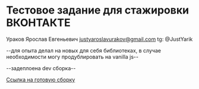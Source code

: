 # Тестовое задание для стажировки ВКОНТАКТЕ

Ураков Ярослав Евгеньевич
justyaroslavurakov@gmail.com
tg: @JustYarik

--для опыта делал на новых для себя библиотеках, в случае необходимости могу продублировать на vanilla js--

--задеплоена dev сборка--

[Ссылка на готовую сборку](https://vk-test-form.netlify.app/)

